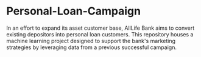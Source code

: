 # Personal-Loan-Campaign
In an effort to expand its asset customer base, AllLife Bank aims to convert existing depositors into personal loan customers. This repository houses a machine learning project designed to support the bank's marketing strategies by leveraging data from a previous successful campaign.
